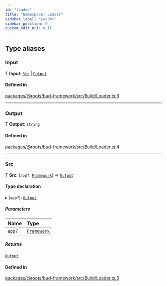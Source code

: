 ```yaml
---
id: "loader"
title: "Namespace: Loader"
sidebar_label: "Loader"
sidebar_position: 0
custom_edit_url: null
---
```


## Type aliases

### Input

Ƭ **Input**: [`Src`](loader.md#src) \| [`Output`](loader.md#output)

#### Defined in

[packages/@roots/bud-framework/src/Build/Loader.ts:6](https://github.com/roots/bud/blob/fa18f55d/packages/@roots/bud-framework/src/Build/Loader.ts#L6)

___

### Output

Ƭ **Output**: `string`

#### Defined in

[packages/@roots/bud-framework/src/Build/Loader.ts:4](https://github.com/roots/bud/blob/fa18f55d/packages/@roots/bud-framework/src/Build/Loader.ts#L4)

___

### Src

Ƭ **Src**: (`app?`: [`Framework`](../classes/framework.md)) => [`Output`](loader.md#output)

#### Type declaration

▸ (`app?`): [`Output`](loader.md#output)

##### Parameters

| Name | Type |
| :------ | :------ |
| `app?` | [`Framework`](../classes/framework.md) |

##### Returns

[`Output`](loader.md#output)

#### Defined in

[packages/@roots/bud-framework/src/Build/Loader.ts:5](https://github.com/roots/bud/blob/fa18f55d/packages/@roots/bud-framework/src/Build/Loader.ts#L5)
